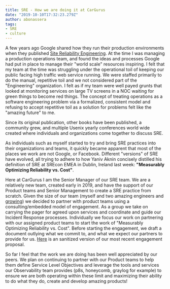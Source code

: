 ```yaml
---
title: SRE - How we are doing it at CarGurus
date: "2019-10-10T17:32:23.279Z"
author: abonassera
tags:
- SRE
- culture
---
```


A few years ago Google shared how they run their production environments when they published [Site Reliability Engineering](https://landing.google.com/sre/books/). At the time I was managing a production operations team, and found the ideas and processes Google had put in place to manage their "world scale" resources inspiring. I felt that my team at the time was struggling under the operational toil of keeping our public facing high traffic web service running. We were staffed primarily to do the manual, repetitive toil and we not considered part of the "Engineering" organization. I felt as if my team were well payed grunts that looked at monitoring services on large TV screens in a NOC waiting for green things to become red things. The concept of treating operations as a software engineering problem via a formalized, consistent model and refusing to accept repetitive toil as a solution for problems felt like the "amazing future" to me.

Since its original publication, other books have been published, a community grew, and multiple Usenix yearly conferences world wide created where individuals and organizations come together to discuss SRE. 

As individuals such as myself started to try and bring SRE practices into their organizations and teams, it quickly became apparent that most of the places we work are not Google, or Facebook. Different "versions" of SRE have evolved, all trying to adhere to how Yaniv Aknin concisely distilled his definition of SRE at SREcon EMEA in Dublin, Ireland last week: **"Measurably Optimizing Reliability vs. Cost"**.

Here at CarGurus I am the Senior Manager of our SRE team.  We are a relatively new team, created early in 2019, and have the support of our Product teams and Senior Management to create a SRE practice from scratch. Given the size of our team (myself and two amazing engineers and [growing](https://boards.greenhouse.io/cargurus/jobs/1669824?gh_jid=1669824)) we decided to partner with product teams using a consulting/embedded model of engagement. As a group we take on carrying the pager for agreed upon services and coordinate and guide our Incident Response processes. Individually we focus our work on partnering with our assigned product teams to start the work of "Measurably Optimizing Reliability vs. Cost". Before starting the engagement, we draft a document outlying what we commit to, and what we expect our partners to provide for us. [Here](/Service-SRE-Proposal.pdf) is an sanitized version of our most recent engagement proposal.   

So far I feel that the work we are doing has been well appreciated by our peers. We plan on continuing to partner with our Product teams to help them define Service Level Objectives and leverage the tools and services our Observability team provides (p8s, honeycomb, graylog for example) to ensure we are both operating within these limit and maximizing their ability to do what they do, create and develop amazing products!


